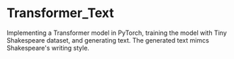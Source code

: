 # Transformer_Text
Implementing a Transformer model in PyTorch,  training the model with Tiny Shakespeare dataset, and generating text.
The generated text mimcs Shakespeare's writing style.
